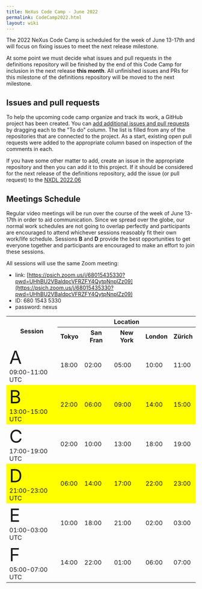 ```yaml
---
title: NeXus Code Camp - June 2022
permalink: CodeCamp2022.html
layout: wiki
---
```


The 2022 NeXus Code Camp is scheduled for the week of June 13-17th and will focus on fixing issues to meet the next release milestone.

At some point we must decide what issues and pull requests in the definitions repository will be finished
by the end of this Code Camp for inclusion in the next release **this month**.  All unfinished issues
and PRs for this milestone of the definitions repository will be moved to the next milestone.

## Issues and pull requests

To help the upcoming code camp organize and track its work, a GitHub project has
been created.  You can [add additional issues and pull
requests](https://github.com/orgs/nexusformat/projects/1?add_cards_query=is%3Aopen)
by dragging each to the "To do" column.  The list is filled from any of the
repositories that are connected to the project.  As a start, existing open pull
requests were added to the appropriate column based on inspection of the comments in each.

If you have some other matter to add, create an issue in the appropriate repository
and then you can add it to this project.  If it should be considered for the next
release of the definitions repository, add the issue (or pull request) to the
[NXDL 2022.06](https://github.com/nexusformat/definitions/milestone/12)

## Meetings Schedule

Regular video meetings will be run over the course of the week of June 13-17th in order to aid communication. Since we spread over the globe, our normal work schedules are not going to overlap perfectly and participants are encouraged to attend whichever sessions reasoably fit their own work/life schedule. Sessions **B** and **D** provide the best opportunities to get everyone together and participants are encouraged to make an effort to join these sessions.

All sessions will use the same Zoom meeting:
* link: [https://psich.zoom.us/j/68015435330?pwd=UHhBU2VBaldpcVFRZFY4QytpNnplZz09](https://psich.zoom.us/j/68015435330?pwd=UHhBU2VBaldpcVFRZFY4QytpNnplZz09)
* ID: 680 1543 5330
* password: nexus

<table>
<TR><TH rowspan="2"> Session </TH><TH colspan="5"> Location </TH></TR>
<TR><TH>Tokyo</TH><TH>San Fran</TH><TH>New York</TH><TH>London</TH><TH>Zürich</TH></TR>
<TR><TD> <font size="+10">A</font> <BR>09:00-11:00 UTC</TD><TD>18:00</TD><TD>02:00</TD><TD>05:00</TD><TD>10:00</TD><TD>11:00</TD></TR>
<TR bgcolor="yellow"><TD> <font size="+10">B</font> <BR>13:00-15:00 UTC</TD><TD>22:00</TD><TD>06:00</TD><TD>09:00</TD><TD>14:00</TD><TD>15:00</TD></TR>
<TR><TD> <font size="+10">C</font> <BR>17:00-19:00 UTC</TD><TD>02:00</TD><TD>10:00</TD><TD>13:00</TD><TD>18:00</TD><TD>19:00</TD></TR>
<TR bgcolor="yellow"><TD> <font size="+10">D</font> <BR>21:00-23:00 UTC</TD><TD>06:00</TD><TD>14:00</TD><TD>17:00</TD><TD>22:00</TD><TD>23:00</TD></TR>
<TR><TD> <font size="+10">E</font> <BR>01:00-03:00 UTC</TD><TD>10:00</TD><TD>18:00</TD><TD>21:00</TD><TD>02:00</TD><TD>03:00</TD></TR>
<TR><TD> <font size="+10">F</font> <BR>05:00-07:00 UTC</TD><TD>14:00</TD><TD>22:00</TD><TD>01:00</TD><TD>06:00</TD><TD>07:00</TD></TR>
</table>



